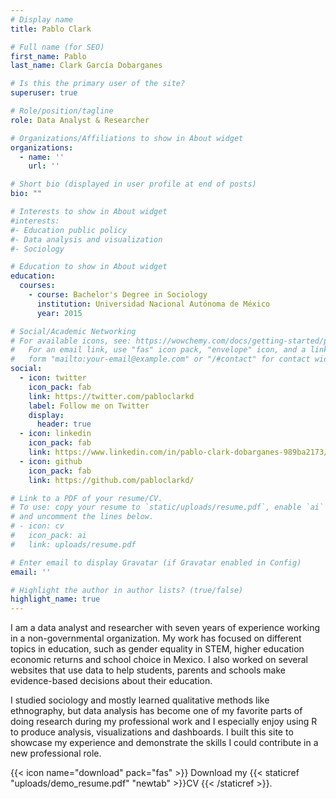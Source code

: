 ```yaml
---
# Display name
title: Pablo Clark

# Full name (for SEO)
first_name: Pablo
last_name: Clark García Dobarganes

# Is this the primary user of the site?
superuser: true

# Role/position/tagline
role: Data Analyst & Researcher

# Organizations/Affiliations to show in About widget
organizations:
  - name: ''
    url: ''

# Short bio (displayed in user profile at end of posts)
bio: ""

# Interests to show in About widget
#interests:
#- Education public policy
#- Data analysis and visualization
#- Sociology

# Education to show in About widget
education:
  courses:
    - course: Bachelor's Degree in Sociology
      institution: Universidad Nacional Autónoma de México
      year: 2015

# Social/Academic Networking
# For available icons, see: https://wowchemy.com/docs/getting-started/page-builder/#icons
#   For an email link, use "fas" icon pack, "envelope" icon, and a link in the
#   form "mailto:your-email@example.com" or "/#contact" for contact widget.
social:
  - icon: twitter
    icon_pack: fab
    link: https://twitter.com/pabloclarkd
    label: Follow me on Twitter
    display:
      header: true
  - icon: linkedin
    icon_pack: fab
    link: https://www.linkedin.com/in/pablo-clark-dobarganes-989ba2173/
  - icon: github
    icon_pack: fab
    link: https://github.com/pabloclarkd/

# Link to a PDF of your resume/CV.
# To use: copy your resume to `static/uploads/resume.pdf`, enable `ai` icons in `params.yaml`,
# and uncomment the lines below.
# - icon: cv
#   icon_pack: ai
#   link: uploads/resume.pdf

# Enter email to display Gravatar (if Gravatar enabled in Config)
email: ''

# Highlight the author in author lists? (true/false)
highlight_name: true
---
```


I am a data analyst and researcher with seven years of experience working in a non-governmental organization. My work has focused on different topics in education, such as gender equality in STEM, higher education economic returns and school choice in Mexico. I also worked on several websites that use data to help students, parents and schools make evidence-based decisions about their education. 


I studied sociology and mostly learned qualitative methods like ethnography, but data analysis has become one of my favorite parts of doing research during my professional work and I especially enjoy using R to produce analysis, visualizations and dashboards. I built this site to showcase my experience and demonstrate the skills I could contribute in a new professional role.

{{< icon name="download" pack="fas" >}} Download my {{< staticref "uploads/demo_resume.pdf" "newtab" >}}CV {{< /staticref >}}.